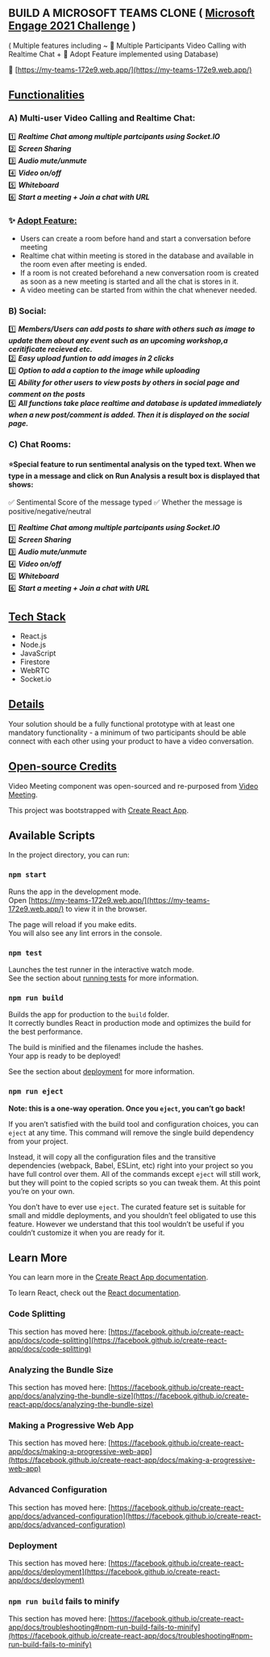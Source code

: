 ## BUILD A MICROSOFT TEAMS CLONE  ( [Microsoft Engage 2021 Challenge](https://microsoft.acehacker.com/engage2021/?mc_cid=a82d11f2ad&mc_eid=89874c26af) )
( Multiple features including ~ :star2: Multiple Participants Video Calling with Realtime Chat + :star2: Adopt Feature implemented using Database)

:link: [https://my-teams-172e9.web.app/](https://my-teams-172e9.web.app/)

## <ins>Functionalities</ins> 

### A) Multi-user Video Calling and Realtime Chat:
  
 :one: ***Realtime Chat among multiple partcipants using Socket.IO***\
 :two: ***Screen Sharing***\
 :three: ***Audio mute/unmute***\
 :four: ***Video on/off***\
 :five: ***Whiteboard***\
 :six: ***Start a meeting + Join a chat with URL***
 
 ### :sparkles: <ins>Adopt Feature:</ins> 
 * Users can create a room before hand and start a conversation before meeting
 * Realtime chat within meeting is stored in the database and available in the room even after meeting is ended.
 * If a room is not created beforehand a new conversation room is created as soon as a new meeting is started and all the chat is stores in it.
 * A video meeting can be started from within the chat whenever needed.
 
### B) Social:
 
 :one: ***Members/Users can add posts to share with others such as image to update them about any event such as an upcoming workshop,a ceritificate recieved etc.***\
 :two: ***Easy upload funtion to add images in 2 clicks***\
 :three: ***Option to add a caption to the image while uploading***\
 :four: ***Ability for other users to view posts by others in social page and comment on the posts***\
 :five: ***All functions take place realtime and database is updated immediately when a new post/comment is added. Then it is displayed on the social page.***

### C) Chat Rooms:

#### :star:Special feature to run sentimental analysis on the typed text. When we type in a message and click on Run Analysis a result box is displayed that shows:
:white_check_mark: Sentimental Score of the message typed
:white_check_mark: Whether the message is positive/negative/neutral

 :one: ***Realtime Chat among multiple partcipants using Socket.IO***\
 :two: ***Screen Sharing***\
 :three: ***Audio mute/unmute***\
 :four: ***Video on/off***\
 :five: ***Whiteboard***\
 :six: ***Start a meeting + Join a chat with URL***

## <ins>Tech Stack</ins>
- React.js
- Node.js
- JavaScript
- Firestore
- WebRTC
- Socket.io

## <ins>Details</ins> 
Your solution should be a fully functional prototype with at least one mandatory functionality - a minimum of two participants should be able connect with each other using your product to have a video conversation.

## <ins>Open-source Credits</ins>
Video Meeting component was open-sourced and re-purposed from [Video Meeting](https://github.com/0x5eba/Video-Meeting).

This project was bootstrapped with [Create React App](https://github.com/facebook/create-react-app).

## Available Scripts

In the project directory, you can run:

### `npm start`

Runs the app in the development mode.\
Open [https://my-teams-172e9.web.app/](https://my-teams-172e9.web.app/) to view it in the browser.

The page will reload if you make edits.\
You will also see any lint errors in the console.

### `npm test`

Launches the test runner in the interactive watch mode.\
See the section about [running tests](https://facebook.github.io/create-react-app/docs/running-tests) for more information.

### `npm run build`

Builds the app for production to the `build` folder.\
It correctly bundles React in production mode and optimizes the build for the best performance.

The build is minified and the filenames include the hashes.\
Your app is ready to be deployed!

See the section about [deployment](https://facebook.github.io/create-react-app/docs/deployment) for more information.

### `npm run eject`

**Note: this is a one-way operation. Once you `eject`, you can’t go back!**

If you aren’t satisfied with the build tool and configuration choices, you can `eject` at any time. This command will remove the single build dependency from your project.

Instead, it will copy all the configuration files and the transitive dependencies (webpack, Babel, ESLint, etc) right into your project so you have full control over them. All of the commands except `eject` will still work, but they will point to the copied scripts so you can tweak them. At this point you’re on your own.

You don’t have to ever use `eject`. The curated feature set is suitable for small and middle deployments, and you shouldn’t feel obligated to use this feature. However we understand that this tool wouldn’t be useful if you couldn’t customize it when you are ready for it.

## Learn More

You can learn more in the [Create React App documentation](https://facebook.github.io/create-react-app/docs/getting-started).

To learn React, check out the [React documentation](https://reactjs.org/).

### Code Splitting

This section has moved here: [https://facebook.github.io/create-react-app/docs/code-splitting](https://facebook.github.io/create-react-app/docs/code-splitting)

### Analyzing the Bundle Size

This section has moved here: [https://facebook.github.io/create-react-app/docs/analyzing-the-bundle-size](https://facebook.github.io/create-react-app/docs/analyzing-the-bundle-size)

### Making a Progressive Web App

This section has moved here: [https://facebook.github.io/create-react-app/docs/making-a-progressive-web-app](https://facebook.github.io/create-react-app/docs/making-a-progressive-web-app)

### Advanced Configuration

This section has moved here: [https://facebook.github.io/create-react-app/docs/advanced-configuration](https://facebook.github.io/create-react-app/docs/advanced-configuration)

### Deployment

This section has moved here: [https://facebook.github.io/create-react-app/docs/deployment](https://facebook.github.io/create-react-app/docs/deployment)

### `npm run build` fails to minify

This section has moved here: [https://facebook.github.io/create-react-app/docs/troubleshooting#npm-run-build-fails-to-minify](https://facebook.github.io/create-react-app/docs/troubleshooting#npm-run-build-fails-to-minify)

